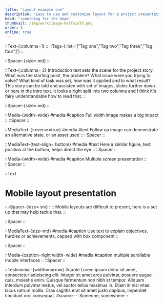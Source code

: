 ```yaml
---
title: "Layout example one"
description: "Easy to use and customise layout for a project presentation"
head: "something for the head"
thumbnail: /img/work/image-halfwidth.png
order: 8
online: true
---
```


::Text-{:columns=1}
::
::Tags-{:list='["Tag one","Tag two","Tag three","Tag four"]'}
::

::Spacer-{size= md}
::

::Text-{:columns= 2}
Introduction text sets the scene for the project story. What was the starting point, the problem? What issue were you trying to solve? What kind of task was set, how was it applied and to what result?
This story can be told and assisted with set of images, slides further down or here in the intro text. It looks alright split into two columns and I think it's fairy understandable how to read that.
::

::Spacer-{size= md}
::

::Media-{width=wide}
#media
<display alt="project image" src="/img/full_size_169.png" :src-width= 4000 :src-height=2250>
#caption
Full width image makes a big impact
::
::Spacer
::

::MediaText-{:reverse=true}
#media
<display alt="project image" src="/img/half_size_169.png" :src-width= 2000 :src-height=2250> </display>
#text
Follow up image can demonstrate an alternative state, or an asset used
::
::Spacer
::

::MediaText-{text-align= bottom}
#media
<display alt="project image" src="/img/half_size_169.png" :src-width= 2000 :src-height=2250> </display>
#text
Here a similar figure, text position at the bottom, helps direct the eye
::
::Spacer
::

::Media-{width=wide}
#media
<display alt="project image" src="/img/half_size_169.png" :src-width= 2000 :src-height=2250> </display>
<display alt="project image" src="/img/half_size_169.png" :src-width= 2000 :src-height=2250> </display>
<display alt="project image" src="/img/half_size_169.png" :src-width= 2000 :src-height=2250> </display>
#caption
Multiple screen presentation
::
::Spacer
::

::Text
# Mobile layout presentation
::::Spacer-{size= sm}
::::
Mobile layouts are difficult to present, here is a set up that may help tackle that.
::

::Spacer
::

::MediaText-{size=md}
#media
<box width=100% max-width=425px height=100% max-height=70vh :overflowY=true>
    <display alt="project image" src="/img/long_9x32.png" :src-width= 1125 :src-height=4000> </display>
</box>
#caption
Use text to explain objectives, hurdles or achievements, capped with box component
::

::Spacer
::


::Media-{caption=right width=wide}
#media
<box width=100% max-width=425px height="650px" max-height=650px>
    <display alt="project image" src="/img/long_9x32.png" :src-width= 1125 :src-height=4000> </display>
</box>
<box width=100% max-width=425px height="650px" max-height=650px>
    <display alt="project image" src="/img/long_9x32.png" :src-width= 1125 :src-height=4000> </display>
</box>
<box width=100% max-width=425px height="650px" max-height=650px>
    <display alt="project image" src="/img/long_9x32.png" :src-width= 1125 :src-height=4000> </display>
</box>
#caption
multiple scrollable mobile interfaces
::
::Spacer
::


::Testimonial-{width=narrow}
#quote
Lorem ipsum dolor sit amet, consectetur adipiscing elit. Integer sit amet arcu pulvinar, posuere augue quis, molestie enim. Quisque fermentum non nibh at tempor. Aliquam interdum pulvinar metus, vel auctor tellus maximus in. Etiam in nisl vitae lacus rutrum mollis. Cras sagittis erat sit amet justo dapibus, imperdiet tincidunt orci consequat. 
#source
— Someone, somewhere
::